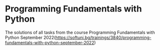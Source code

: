 # Programming Fundamentals with Python
 
The solutions of all tasks from the course Programming Fundamentals with Python September 2022(https://softuni.bg/trainings/3840/programming-fundamentals-with-python-september-2022)
